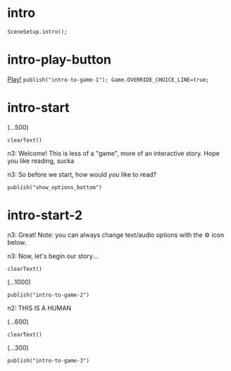 # intro

`SceneSetup.intro();`

# intro-play-button

[Play!](#intro-start) `publish("intro-to-game-1"); Game.OVERRIDE_CHOICE_LINE=true;`

# intro-start

(...500)

`clearText()`

n3: Welcome! This is less of a "game", more of an interactive story. Hope you like reading, sucka

n3: So before we start, how would *you* like to read?

`publish("show_options_bottom")`

# intro-start-2

n3: Great! Note: you can always change text/audio options with the ⚙️ icon below.

n3: Now, let's begin our story...

`clearText()`

(...1000)

`publish("intro-to-game-2")`

n2: THIS IS A HUMAN

(...600)

`clearText()`

(...300)

`publish("intro-to-game-3")`